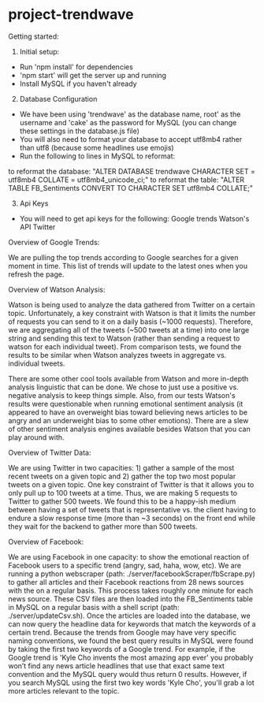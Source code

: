 # project-trendwave

Getting started:

1. Initial setup:
- Run 'npm install' for dependencies
- 'npm start' will get the server up and running
- Install MySQL if you haven't already

2. Database Configuration
- We have been using 'trendwave' as the database name, root' as the username and 'cake' as the password for MySQL (you can change these settings in the database.js file)
- You will also need to format your database to accept utf8mb4 rather than utf8 (because some headlines use emojis)
- Run the following to lines in MySQL to reformat:

to reformat the database: "ALTER DATABASE trendwave CHARACTER SET = utf8mb4 COLLATE = utf8mb4_unicode_ci;"
to reformat the table: "ALTER TABLE FB_Sentiments CONVERT TO CHARACTER SET utf8mb4 COLLATE;"

3. Api Keys
- You will need to get api keys for the following:
  Google trends
	Watson's API
	Twitter 

Overview of Google Trends:

We are pulling the top trends according to Google searches for a given moment in time. This list of trends will update to the latest ones when you refresh the page.

Overview of Watson Analysis:

Watson is being used to analyze the data gathered from Twitter on a certain topic. Unfortunately, a key constraint with Watson is that it limits the number of requests you can send to it on a daily basis (~1000 requests). Therefore, we are aggregating all of the tweets (~500 tweets at a time) into one large string and sending this text to Watson (rather than sending a request to watson for each individual tweet). From comparison tests, we found the results to be similar when Watson analyzes tweets in aggregate vs. individual tweets.

There are some other cool tools available from Watson and more in-depth analysis linguistic that can be done. We chose to just use a positive vs. negative analysis to keep things simple. Also, from our tests Watson's results were questionable when running emotional sentiment analysis (it appeared to have an overweight bias toward believing news articles to be angry and an underweight bias to some other emotions). There are a slew of other sentiment analysis engines available besides Watson that you can play around with.

Overview of Twitter Data:

We are using Twitter in two capacities: 1) gather a sample of the most recent tweets on a given topic and 2) gather the top two most popular tweets on a given topic. One key constraint of Twitter is that it allows you to only pull up to 100 tweets at a time. Thus, we are making 5 requests to Twitter to gather 500 tweets. We found this to be a happy-ish medium between having a set of tweets that is representative vs. the client having to endure a slow response time (more than ~3 seconds) on the front end while they wait for the backend to gather more than 500 tweets.

Overview of Facebook:

We are using Facebook in one capacity: to show the emotional reaction of Facebook users to a specific trend (angry, sad, haha, wow, etc). We are running a python webscraper (path: ./server/facebookScraper/fbScrape.py) to gather all articles and their Facebook reactions from 28 news sources with the on a regular basis. This process takes roughly one minute for each news source. These CSV files are then loaded into the FB_Sentiments table in MySQL on a regular basis with a shell script (path: ./server/updateCsv.sh). Once the articles are loaded into the database, we can now query the headline data for keywords that match the keywords of a certain trend. Because the trends from Google may have very specific naming conventions, we found the best query results in MySQL were found by taking the first two keywords of a Google trend. For example, if the Google trend is 'Kyle Cho invents the most amazing app ever' you probably won’t find any news article headlines that use that exact same text convention and the MySQL query would thus return 0 results. However, if you search MySQL using the first two key words 'Kyle Cho', you'll grab a lot more articles relevant to the topic.



